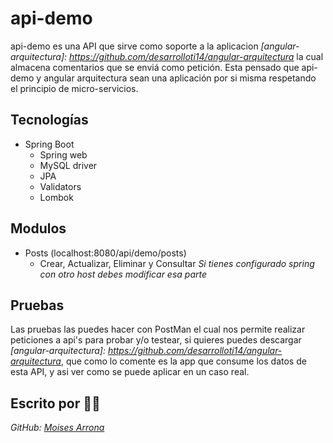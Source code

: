 # api-demo
api-demo es una API que sirve como soporte a la aplicacion *[angular-arquitectura]: https://github.com/desarrolloti14/angular-arquitectura* la cual almacena comentarios que se enviá como petición. Esta pensado que api-demo y angular arquitectura sean una aplicación por si misma respetando el principio de micro-servicios.

## Tecnologías
- Spring Boot
    - Spring web
    - MySQL driver
    - JPA
    - Validators
    - Lombok

## Modulos
- Posts (localhost:8080/api/demo/posts)
    - Crear, Actualizar, Eliminar y Consultar
*Si tienes configurado spring con otro host debes modificar esa parte*

## Pruebas
Las pruebas las puedes hacer con PostMan el cual nos permite realizar peticiones a api's para probar y/o testear, si quieres puedes descargar *[angular-arquitectura]: https://github.com/desarrolloti14/angular-arquitectura*, que como lo comente es la app que consume los datos de esta API, y asi ver como se puede aplicar en un caso real. 

## Escrito por 👨‍💻
*GitHub: [Moises Arrona](https://github.com/moisesarrona)*